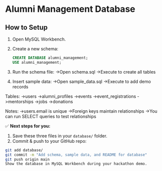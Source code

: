 # Alumni Management Database

## How to Setup

1. Open MySQL Workbench.
2. Create a new schema:
   ```sql
   CREATE DATABASE alumni_management;
   USE alumni_management;

3. Run the schema file:
  ->Open schema.sql
  ->Execute to create all tables

4. Insert sample data:
  ->Open sample_data.sql
  ->Execute to add demo records

Tables:
 ->users
 ->alumni_profiles
 ->events
 ->event_registrations
 ->mentorships
 ->jobs
 ->donations

Notes:
 ->users.email is unique
 ->Foreign keys maintain relationships
 ->You can run SELECT queries to test relationships



✅ **Next steps for you:**
1. Save these three files in your `database/` folder.  
2. Commit & push to your GitHub repo:

```bash
git add database/
git commit -m "Add schema, sample data, and README for database"
git push origin main
Show the database in MySQL Workbench during your hackathon demo.

